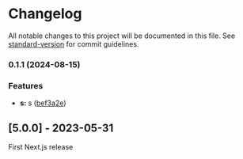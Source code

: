 # Changelog

All notable changes to this project will be documented in this file. See [standard-version](https://github.com/conventional-changelog/standard-version) for commit guidelines.

### 0.1.1 (2024-08-15)


### Features

* **s:** s ([bef3a2e](https://github.com/CassianoThurow/ui-forge/commit/bef3a2e8d85b71fee25e5b38c5bd9f5deb31f3fa))

## [5.0.0] - 2023-05-31

First Next.js release